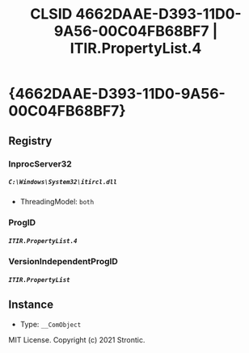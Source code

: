 ﻿---
title: "CLSID 4662DAAE-D393-11D0-9A56-00C04FB68BF7 | ITIR.PropertyList.4"
excerpt: What is COM-Object CLSID 4662DAAE-D393-11D0-9A56-00C04FB68BF7?
---

# {4662DAAE-D393-11D0-9A56-00C04FB68BF7}


## Registry


### InprocServer32

##### `C:\Windows\System32\itircl.dll`
* ThreadingModel: `both`

### ProgID

##### `ITIR.PropertyList.4`

### VersionIndependentProgID

##### `ITIR.PropertyList`

## Instance

* Type: `__ComObject`

MIT License. Copyright (c) 2021 Strontic.


